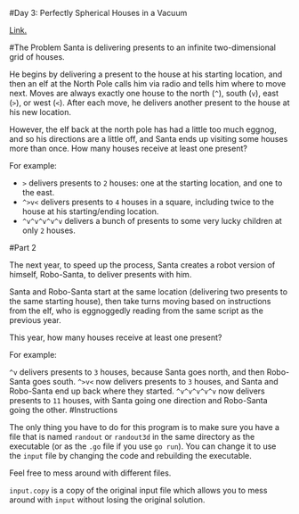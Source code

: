 #Day 3: Perfectly Spherical Houses in a Vacuum

[Link.](http://adventofcode.com/day/3)

#The Problem
Santa is delivering presents to an infinite two-dimensional grid of houses.

He begins by delivering a present to the house at his starting location, and then an elf at the North Pole calls him via radio and tells him where to move next. Moves are always exactly one house to the north (`^`), south (`v`), east (`>`), or west (`<`). After each move, he delivers another present to the house at his new location.

However, the elf back at the north pole has had a little too much eggnog, and so his directions are a little off, and Santa ends up visiting some houses more than once. How many houses receive at least one present?

For example:

* `>` delivers presents to `2` houses: one at the starting location, and one to the east.
* `^>v<` delivers presents to `4` houses in a square, including twice to the house at his starting/ending location.
* `^v^v^v^v^v` delivers a bunch of presents to some very lucky children at only `2` houses.

#Part 2

The next year, to speed up the process, Santa creates a robot version of himself, Robo-Santa, to deliver presents with him.

Santa and Robo-Santa start at the same location (delivering two presents to the same starting house), then take turns moving based on instructions from the elf, who is eggnoggedly reading from the same script as the previous year.

This year, how many houses receive at least one present?

For example:

`^v` delivers presents to `3` houses, because Santa goes north, and then Robo-Santa goes south.
`^>v<` now delivers presents to `3` houses, and Santa and Robo-Santa end up back where they started.
`^v^v^v^v^v` now delivers presents to `11` houses, with Santa going one direction and Robo-Santa going the other.
#Instructions

The only thing you have to do for this program is to make sure you have a file that is named `randout` or `randout3d` in the same directory as the executable (or as the `.go` file if you use `go run`). You can change it to use the `input` file by changing the code and rebuilding the executable.

Feel free to mess around with different files.

`input.copy` is a copy of the original input file which allows you to mess around with `input` without losing the original solution.
